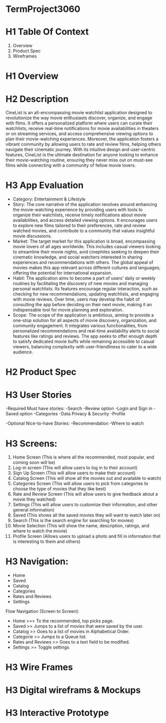 # TermProject3060
# H1 Table Of Context 
1. Overview
2. Product Spec
3. Wireframes

# H1 Overview

# H2 Description
CineList is an all-encompassing movie watchlist application designed to revolutionize the way movie enthusiasts discover, organize, and engage with films. It offers a personalized platform where users can curate their watchlists, receive real-time notifications for movie availabilities in theaters or on streaming services, and access comprehensive viewing options to plan their movie-watching experiences. Moreover, the application fosters a vibrant community by allowing users to rate and review films, helping others navigate their cinematic journey. With its intuitive design and user-centric features, CineList is the ultimate destination for anyone looking to enhance their movie-watching routine, ensuring they never miss out on must-see films while connecting with a community of fellow movie lovers.

# H3 App Evaluation
- Category: Entertainment & Lifestyle
- Story: The core narrative of the application revolves around enhancing the movie-watching experience by providing users with tools to organize their watchlists, receive timely notifications about movie availabilities, and access detailed viewing options. It encourages users to explore new films tailored to their preferences, rate and review watched movies, and contribute to a community that values insightful movie discussions.
- Market: The target market for this application is broad, encompassing movie lovers of all ages worldwide. This includes casual viewers looking to streamline their movie nights, avid cinephiles seeking to deepen their cinematic knowledge, and social watchers interested in sharing experiences and recommendations with others. The global appeal of movies makes this app relevant across different cultures and languages, offering the potential for international expansion.
- Habit: The application aims to become a part of users' daily or weekly routines by facilitating the discovery of new movies and managing personal watchlists. Its features encourage regular interaction, such as checking for new recommendations, updating watchlists, and engaging with movie reviews. Over time, users may develop the habit of consulting the app before deciding on their next movie, making it an indispensable tool for movie planning and exploration.
- Scope: The scope of the application is ambitious, aiming to provide a one-stop solution for all aspects of movie discovery, organization, and community engagement. It integrates various functionalities, from personalized recommendations and real-time availability alerts to social features like ratings and reviews. The app seeks to offer enough depth to satisfy dedicated movie buffs while remaining accessible to casual viewers, balancing complexity with user-friendliness to cater to a wide audience.


# H2 Product Spec
# H3 User Stories
-Required Must have stories:
-Search
-Review option
-Login and Sign in
-Saved option
-Categories
-Data Privacy & Security
-Profile

-Optional Nice-to-have Stories:
-Recommendation
-Where to watch


# H3 Screens:
1. Home Screen (This is where all the recommended, most popular, and coming soon will be)
2. Log-in screen (This will allow users to log in to their account)
3. Sign Up Screen (This will allow users to make their account)
4. Catalog Screen (This will show all the movies out and available to watch)
5. Categories Screen (This will allow users to pick from categories to choose the type of movies that they like best)
6. Rate and Review Screen (This will allow users to give feedback about a movie they watched)
7. Settings (This will allow users to customize their information, and other general information)
8. Saved (This shows all the saved movies they will want to watch later on)
9. Search (This is the search engine for searching for movies)
10. Movie Selection (This will show the name, description, ratings, and where to watch the movie)
11. Profile Screen (Allows users to upload a photo and fill in information that is interesting to them and others)


# H3 Navigation:
- Home
- Saved
- Catalog
- Categories
- Rates and Reviews
- Settings

Flow Navigation (Screen to Screen):
- Home >>> To the recommended, top picks page.
- Saved >> Jumps to a list of movies that were saved by the user.
- Catalog >> Goes to a list of movies in Alphabetical Order.
- Categorie >> Jumps to a Queue list.
- Rates and Reviews >> Goes to a text field to be modified.
- Settings >> Toggle settings

# H3 Wire Frames

# H3 Digital wireframs & Mockups

# H3 Interactive Prototype
